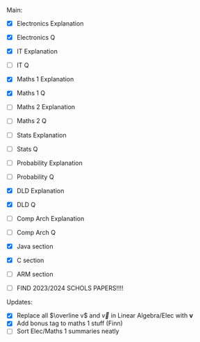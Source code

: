 Main:
- [x] Electronics Explanation
- [x] Electronics Q
- [x] IT Explanation
- [ ] IT Q
- [x] Maths 1 Explanation
- [x] Maths 1 Q
- [ ] Maths 2 Explanation
- [ ] Maths 2 Q
- [ ] Stats Explanation
- [ ] Stats Q
- [ ] Probability Explanation
- [ ] Probability Q
- [x] DLD Explanation
- [x] DLD Q
- [ ] Comp Arch Explanation
- [ ] Comp Arch Q
- [x] Java section
- [x] C section
- [ ] ARM section

- [ ] FIND 2023/2024 SCHOLS PAPERS!!!!

Updates:
- [x] Replace all $\overline v$ and $\overrightarrow v$ in Linear Algebra/Elec with $\mathbf v$
- [x] Add bonus tag to maths 1 stuff (Finn)
- [ ] Sort Elec/Maths 1 summaries neatly